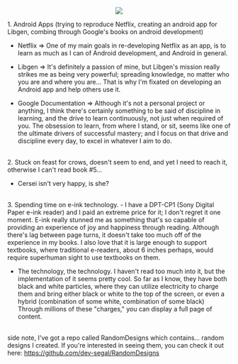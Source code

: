 <p align="center">
<img src="https://i.ibb.co/1ZmZ6Kf/ascii-art-3.png" />
 </p>
 <p align="left">
 1. Android Apps (trying to reproduce Netflix, creating an android app for Libgen, combing through Google's books on android development) 
 
  - Netflix => One of my main goals in re-developing Netflix as an app, is to learn as much as I can of Android development, and Android in general. 
  - Libgen => It's definitely a passion of mine, but Libgen's mission really strikes me as being very powerful; spreading knowledge, no matter who you are and where you are... That is why I'm fixated on developing an Android app and help others use it.
  
  - Google Documentation => Although it's not a personal project or anything, I think there's certainly something to be said of discipline in learning, and the drive to learn continuously, not just when required of you. The obsession to learn, from where I stand, or sit, seems like one of the ultimate drivers of successful mastery; and I focus on that drive and discipline every day, to excel in whatever I aim to do. 
  
 <br>
2. Stuck on feast for crows, doesn't seem to end, and yet I need to reach it, otherwise I can't read book #5...

- Cersei isn't very happy, is she? 
 <br>
3. Spending time on e-ink technology.
- I have a DPT-CP1 (Sony Digital Paper e-ink reader) and I paid an extreme price for it; I don't regret it one moment. E-ink really stunned me as something that's so capable of providing an experience of joy and happiness through reading. Although there's lag between page turns, it doesn't take too much off of the experience in my books. I also love that it is large enough to support textbooks, where traditional e-readers, about 6 inches perhaps, would require superhuman sight to use textbooks on them. 

- The technology, the technology. I haven't read too much into it, but the implementation of it seems pretty cool. So far as I know, they have both black and white particles, where they can utilize electricity to charge them and bring either black or white to the top of the screen, or even a hybrid (combination of some white, combination of some black) Through millions of these "charges," you can display a full page of content. 
 <br><br>
  
 side note, I've got a repo called RandomDesigns which contains... random designs I created. If you're interested in seeing them, you can check it out here:
 https://github.com/dev-segal/RandomDesigns
</p>
